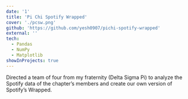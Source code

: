 ```yaml
---
date: '1'
title: 'Pi Chi Spotify Wrapped'
cover: './pcsw.png'
github: 'https://github.com/yesh0907/pichi-spotify-wrapped'
external: ''
tech:
  - Pandas
  - NumPy
  - Matplotlib
showInProjects: true
---
```


Directed a team of four from my fraternity (Delta Sigma Pi) to analyze the Spotify data of the chapter’s members and create our own version of Spotify’s Wrapped.